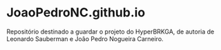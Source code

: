 # JoaoPedroNC.github.io
Repositório destinado a guardar o projeto do HyperBRKGA, de autoria de Leonardo Sauberman e João Pedro Nogueira Carneiro.
